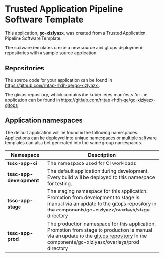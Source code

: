 # Trusted Application Pipeline Software Template

This application, **go-xizlyazx**, was created from a Trusted Application Pipeline Software Template.

The software templates create a new source and gitops deployment repositories with a sample source application. 

## Repositories

The source code for your application can be found in [https://github.com/rhtap-rhdh-qe/go-xizlyazx ](https://github.com/rhtap-rhdh-qe/go-xizlyazx ).
 
The gitops repository, which contains the kubernetes manifests for the application can be found in 
[https://github.com/rhtap-rhdh-qe/go-xizlyazx-gitops ](https://github.com/rhtap-rhdh-qe/go-xizlyazx-gitops ) 

## Application namespaces 

The default application will be found in the following namespaces. Applications can be deployed into unique namespaces or multiple software templates can also bet generated into the same group namespaces.  

|  Namespace   |  Description   |  
| -------- | -------- |
| **tssc-app-ci** | The namespace used for CI workloads |
| **tssc-app-development** | The default application during development. Every build will be deployed to this namespace for testing. |
| **tssc-app-stage** | The staging namespace for this application. Promotion from development to stage is manual via an update to the [gitops repository](https://github.com/rhtap-rhdh-qe/go-xizlyazx-gitops ) in the components/go-xizlyazx/overlays/stage directory |
| **tssc-app-prod** | The production namespace for this application. Promotion from stage to production is manual via an update to the [gitops repository](https://github.com/rhtap-rhdh-qe/go-xizlyazx-gitops ) in the components/go-xizlyazx/overlays/prod directory |